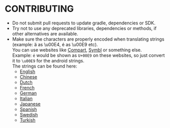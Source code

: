 # CONTRIBUTING
- Do not submit pull requests to update gradle, dependencies or SDK.
- Try not to use any deprecated libraries, dependencies or methods, if other alternatives are available.
- Make sure the characters are properly encoded when translating strings (example: ä as \u00E4, é as \u00E9 etc).
  <br>You can use websites like [Compart](https://www.compart.com/en/unicode), [Symbl](https://symbl.cc/en/unicode/table/) or something else.
  <br>Example: `é` would be shown as `U+00E9` on these websites, so just convert it to `\u00E9` for the android strings.
  <br>The strings can be found here:
  - [English](https://github.com/StellarSand/Password-Monitor/blob/main/app/src/main/res/values/strings.xml)
  - [Chinese](https://github.com/StellarSand/Password-Monitor/blob/main/app/src/main/res/values-zh/strings.xml)
  - [Dutch](https://github.com/StellarSand/Password-Monitor/blob/main/app/src/main/res/values-nl/strings.xml)
  - [French](https://github.com/StellarSand/Password-Monitor/blob/main/app/src/main/res/values-fr/strings.xml)
  - [German](https://github.com/StellarSand/Password-Monitor/blob/main/app/src/main/res/values-de/strings.xml)
  - [Italian](https://github.com/StellarSand/Password-Monitor/blob/main/app/src/main/res/values-it/strings.xml)
  - [Japanese](https://github.com/StellarSand/Password-Monitor/blob/main/app/src/main/res/values-ja/strings.xml)
  - [Spanish](https://github.com/StellarSand/Password-Monitor/blob/main/app/src/main/res/values-es/strings.xml)
  - [Swedish](https://github.com/StellarSand/Password-Monitor/blob/main/app/src/main/res/values-sv/strings.xml)
  - [Turkish](https://github.com/StellarSand/Password-Monitor/blob/main/app/src/main/res/values-tr/strings.xml)
